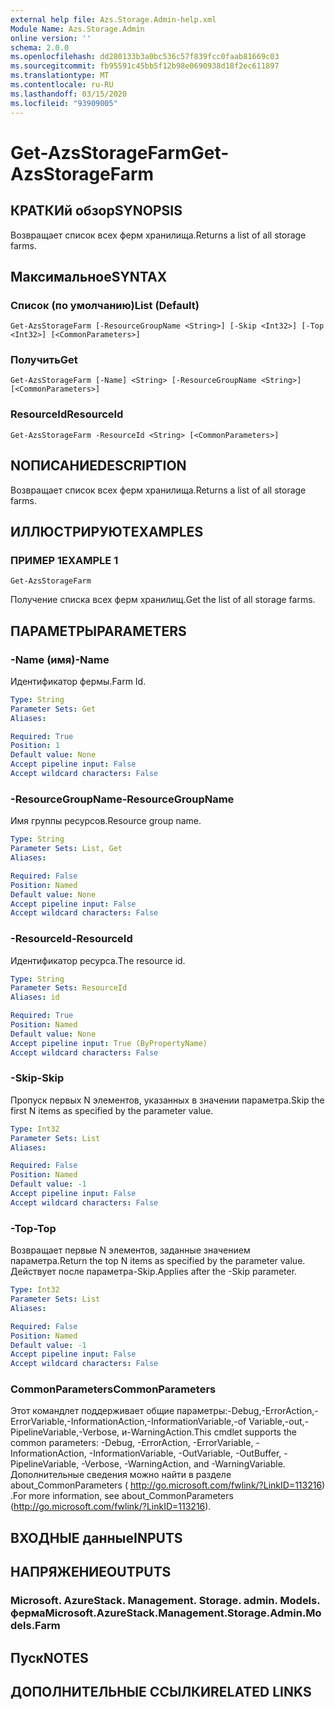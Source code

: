 ```yaml
---
external help file: Azs.Storage.Admin-help.xml
Module Name: Azs.Storage.Admin
online version: ''
schema: 2.0.0
ms.openlocfilehash: dd280133b3a0bc536c57f839fcc0faab81669c03
ms.sourcegitcommit: fb95591c45bb5f12b98e0690938d18f2ec611897
ms.translationtype: MT
ms.contentlocale: ru-RU
ms.lasthandoff: 03/15/2020
ms.locfileid: "93909005"
---
```

# <span data-ttu-id="4d044-101">Get-AzsStorageFarm</span><span class="sxs-lookup"><span data-stu-id="4d044-101">Get-AzsStorageFarm</span></span>

## <span data-ttu-id="4d044-102">КРАТКИй обзор</span><span class="sxs-lookup"><span data-stu-id="4d044-102">SYNOPSIS</span></span>
<span data-ttu-id="4d044-103">Возвращает список всех ферм хранилища.</span><span class="sxs-lookup"><span data-stu-id="4d044-103">Returns a list of all storage farms.</span></span>

## <span data-ttu-id="4d044-104">Максимальное</span><span class="sxs-lookup"><span data-stu-id="4d044-104">SYNTAX</span></span>

### <span data-ttu-id="4d044-105">Список (по умолчанию)</span><span class="sxs-lookup"><span data-stu-id="4d044-105">List (Default)</span></span>
```
Get-AzsStorageFarm [-ResourceGroupName <String>] [-Skip <Int32>] [-Top <Int32>] [<CommonParameters>]
```

### <span data-ttu-id="4d044-106">Получить</span><span class="sxs-lookup"><span data-stu-id="4d044-106">Get</span></span>
```
Get-AzsStorageFarm [-Name] <String> [-ResourceGroupName <String>] [<CommonParameters>]
```

### <span data-ttu-id="4d044-107">ResourceId</span><span class="sxs-lookup"><span data-stu-id="4d044-107">ResourceId</span></span>
```
Get-AzsStorageFarm -ResourceId <String> [<CommonParameters>]
```

## <span data-ttu-id="4d044-108">NОПИСАНИЕ</span><span class="sxs-lookup"><span data-stu-id="4d044-108">DESCRIPTION</span></span>
<span data-ttu-id="4d044-109">Возвращает список всех ферм хранилища.</span><span class="sxs-lookup"><span data-stu-id="4d044-109">Returns a list of all storage farms.</span></span>

## <span data-ttu-id="4d044-110">ИЛЛЮСТРИРУЮТ</span><span class="sxs-lookup"><span data-stu-id="4d044-110">EXAMPLES</span></span>

### <span data-ttu-id="4d044-111">ПРИМЕР 1</span><span class="sxs-lookup"><span data-stu-id="4d044-111">EXAMPLE 1</span></span>
```
Get-AzsStorageFarm
```

<span data-ttu-id="4d044-112">Получение списка всех ферм хранилищ.</span><span class="sxs-lookup"><span data-stu-id="4d044-112">Get the list of all storage farms.</span></span>

## <span data-ttu-id="4d044-113">ПАРАМЕТРЫ</span><span class="sxs-lookup"><span data-stu-id="4d044-113">PARAMETERS</span></span>

### <span data-ttu-id="4d044-114">-Name (имя)</span><span class="sxs-lookup"><span data-stu-id="4d044-114">-Name</span></span>
<span data-ttu-id="4d044-115">Идентификатор фермы.</span><span class="sxs-lookup"><span data-stu-id="4d044-115">Farm Id.</span></span>

```yaml
Type: String
Parameter Sets: Get
Aliases:

Required: True
Position: 1
Default value: None
Accept pipeline input: False
Accept wildcard characters: False
```

### <span data-ttu-id="4d044-116">-ResourceGroupName</span><span class="sxs-lookup"><span data-stu-id="4d044-116">-ResourceGroupName</span></span>
<span data-ttu-id="4d044-117">Имя группы ресурсов.</span><span class="sxs-lookup"><span data-stu-id="4d044-117">Resource group name.</span></span>

```yaml
Type: String
Parameter Sets: List, Get
Aliases:

Required: False
Position: Named
Default value: None
Accept pipeline input: False
Accept wildcard characters: False
```

### <span data-ttu-id="4d044-118">-ResourceId</span><span class="sxs-lookup"><span data-stu-id="4d044-118">-ResourceId</span></span>
<span data-ttu-id="4d044-119">Идентификатор ресурса.</span><span class="sxs-lookup"><span data-stu-id="4d044-119">The resource id.</span></span>

```yaml
Type: String
Parameter Sets: ResourceId
Aliases: id

Required: True
Position: Named
Default value: None
Accept pipeline input: True (ByPropertyName)
Accept wildcard characters: False
```

### <span data-ttu-id="4d044-120">-Skip</span><span class="sxs-lookup"><span data-stu-id="4d044-120">-Skip</span></span>
<span data-ttu-id="4d044-121">Пропуск первых N элементов, указанных в значении параметра.</span><span class="sxs-lookup"><span data-stu-id="4d044-121">Skip the first N items as specified by the parameter value.</span></span>

```yaml
Type: Int32
Parameter Sets: List
Aliases:

Required: False
Position: Named
Default value: -1
Accept pipeline input: False
Accept wildcard characters: False
```

### <span data-ttu-id="4d044-122">-Top</span><span class="sxs-lookup"><span data-stu-id="4d044-122">-Top</span></span>
<span data-ttu-id="4d044-123">Возвращает первые N элементов, заданные значением параметра.</span><span class="sxs-lookup"><span data-stu-id="4d044-123">Return the top N items as specified by the parameter value.</span></span>
<span data-ttu-id="4d044-124">Действует после параметра-Skip.</span><span class="sxs-lookup"><span data-stu-id="4d044-124">Applies after the -Skip parameter.</span></span>

```yaml
Type: Int32
Parameter Sets: List
Aliases:

Required: False
Position: Named
Default value: -1
Accept pipeline input: False
Accept wildcard characters: False
```

### <span data-ttu-id="4d044-125">CommonParameters</span><span class="sxs-lookup"><span data-stu-id="4d044-125">CommonParameters</span></span>
<span data-ttu-id="4d044-126">Этот командлет поддерживает общие параметры:-Debug,-ErrorAction,-ErrorVariable,-InformationAction,-InformationVariable,-of Variable,-out,-PipelineVariable,-Verbose, и-WarningAction.</span><span class="sxs-lookup"><span data-stu-id="4d044-126">This cmdlet supports the common parameters: -Debug, -ErrorAction, -ErrorVariable, -InformationAction, -InformationVariable, -OutVariable, -OutBuffer, -PipelineVariable, -Verbose, -WarningAction, and -WarningVariable.</span></span> <span data-ttu-id="4d044-127">Дополнительные сведения можно найти в разделе about_CommonParameters ( http://go.microsoft.com/fwlink/?LinkID=113216) .</span><span class="sxs-lookup"><span data-stu-id="4d044-127">For more information, see about_CommonParameters (http://go.microsoft.com/fwlink/?LinkID=113216).</span></span>

## <span data-ttu-id="4d044-128">ВХОДНЫЕ данные</span><span class="sxs-lookup"><span data-stu-id="4d044-128">INPUTS</span></span>

## <span data-ttu-id="4d044-129">НАПРЯЖЕНИЕ</span><span class="sxs-lookup"><span data-stu-id="4d044-129">OUTPUTS</span></span>

### <span data-ttu-id="4d044-130">Microsoft. AzureStack. Management. Storage. admin. Models. ферма</span><span class="sxs-lookup"><span data-stu-id="4d044-130">Microsoft.AzureStack.Management.Storage.Admin.Models.Farm</span></span>

## <span data-ttu-id="4d044-131">Пуск</span><span class="sxs-lookup"><span data-stu-id="4d044-131">NOTES</span></span>

## <span data-ttu-id="4d044-132">ДОПОЛНИТЕЛЬНЫЕ ССЫЛКИ</span><span class="sxs-lookup"><span data-stu-id="4d044-132">RELATED LINKS</span></span>
